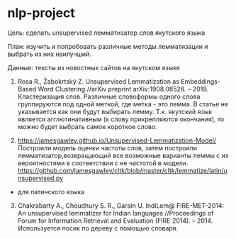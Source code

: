 # nlp-project

Цель: сделать unsupervised лемматизатор слов якутского языка

План: изучить и попробовать различные методы лемматизации и выбрать из них наилучший.

Данные: тексты из новостных сайтов на якутском языке

1. Rosa R., Žabokrtský Z. Unsupervised Lemmatization as Embeddings-Based Word Clustering //arXiv preprint arXiv:1908.08528. – 2019.
Кластеризация слов. Различные словоформы одного слова группируются под одной меткой, где метка - это лемма. В статье не указывается как они будут выбирать лемму. Т.к. якутский язык является агглютинативным (к слову прикрепляются окончания), то можно будет выбрать самое короткое слово.

2. https://jamesgawley.github.io/Unsupervised-Lemmatization-Model/
Построили модель оценки частоты слов, затем построили лемматизатор,возвращающий все возможные варианты леммы с их вероятностями в соответствии с ее частотой в модели.
https://github.com/jamesgawley/cltk/blob/master/cltk/lemmatize/latin/unsupervised.py
- для латинского языка

3. Chakrabarty A., Choudhury S. R., Garain U. IndiLem@ FIRE-MET-2014: An unsupervised lemmatizer for Indian languages //Proceedings of Forum for Information Retrieval and Evaluation (FIRE 2014). – 2014.
Используется посик по дереву с помощью словаря.
